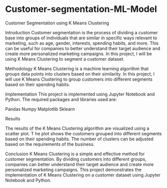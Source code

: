 # Customer-segmentation-ML-Model
Customer Segmentation using K Means Clustering

Introduction
Customer segmentation is the process of dividing a customer base into groups of individuals that are similar in specific ways relevant
 to marketing, such as age, gender, interests, spending habits, and more. This can be useful for companies to better understand their target audience and create more personalized marketing campaigns. In this project, I will be using K Means Clustering to segment a customer dataset.

Methodology
K Means Clustering is a machine learning algorithm that groups data points into clusters based on their similarity.
 In this project, I will use K Means Clustering to group customers into different segments based on their spending habits.

Implementation
This project is implemented using Jupyter Notebook and Python. The required packages and libraries used are:

Pandas
Numpy
Matplotlib
Sklearn

Results

The results of the K Means Clustering algorithm are visualized using a scatter plot. T
he plot shows the customers grouped into different segments based on their spending habits. The number of clusters can be adjusted based on the requirements of the business.

Conclusion
K Means Clustering is a simple and effective method for customer segmentation. By dividing customers into different groups, 
companies can better understand their target audience and create more personalized marketing campaigns. This project demonstrates the implementation of K Means Clustering on a customer dataset using Jupyter Notebook and Python.


